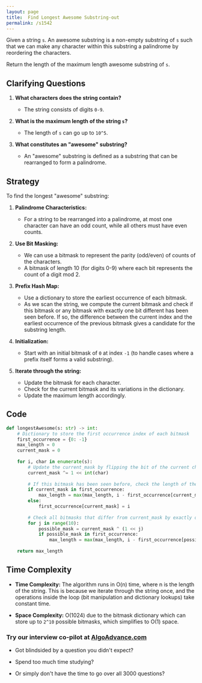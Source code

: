 ```yaml
---
layout: page
title:  Find Longest Awesome Substring-out
permalink: /s1542
---
```


Given a string `s`. An awesome substring is a non-empty substring of `s` such that we can make any character within this substring a palindrome by reordering the characters.

Return the length of the maximum length awesome substring of `s`.

## Clarifying Questions

1. **What characters does the string contain?**
   - The string consists of digits `0-9`.

2. **What is the maximum length of the string `s`?**
   - The length of `s` can go up to `10^5`.

3. **What constitutes an "awesome" substring?**
   - An "awesome" substring is defined as a substring that can be rearranged to form a palindrome.

## Strategy

To find the longest "awesome" substring:

1. **Palindrome Characteristics:**
   - For a string to be rearranged into a palindrome, at most one character can have an odd count, while all others must have even counts.

2. **Use Bit Masking:**
   - We can use a bitmask to represent the parity (odd/even) of counts of the characters.
   - A bitmask of length 10 (for digits 0-9) where each bit represents the count of a digit mod 2.

3. **Prefix Hash Map:**
   - Use a dictionary to store the earliest occurrence of each bitmask.
   - As we scan the string, we compute the current bitmask and check if this bitmask or any bitmask with exactly one bit different has been seen before. If so, the difference between the current index and the earliest occurrence of the previous bitmask gives a candidate for the substring length.

4. **Initialization:**
   - Start with an initial bitmask of `0` at index `-1` (to handle cases where a prefix itself forms a valid substring).

5. **Iterate through the string:**
   - Update the bitmask for each character.
   - Check for the current bitmask and its variations in the dictionary.
   - Update the maximum length accordingly.

## Code

```python
def longestAwesome(s: str) -> int:
    # Dictionary to store the first occurrence index of each bitmask
    first_occurrence = {0: -1}
    max_length = 0
    current_mask = 0
    
    for i, char in enumerate(s):
        # Update the current_mask by flipping the bit of the current character
        current_mask ^= 1 << int(char)
        
        # If this bitmask has been seen before, check the length of the substring
        if current_mask in first_occurrence:
            max_length = max(max_length, i - first_occurrence[current_mask])
        else:
            first_occurrence[current_mask] = i
        
        # Check all bitmasks that differ from current_mask by exactly one bit
        for j in range(10):
            possible_mask = current_mask ^ (1 << j)
            if possible_mask in first_occurrence:
                max_length = max(max_length, i - first_occurrence[possible_mask])
                
    return max_length
```

## Time Complexity

- **Time Complexity:** The algorithm runs in O(n) time, where n is the length of the string. This is because we iterate through the string once, and the operations inside the loop (bit manipulation and dictionary lookups) take constant time.
  
- **Space Complexity:** O(1024) due to the bitmask dictionary which can store up to `2^10` possible bitmasks, which simplifies to O(1) space.


### Try our interview co-pilot at [AlgoAdvance.com](https://algoAdvance.com)

- Got blindsided by a question you didn't expect?

- Spend too much time studying?

- Or simply don't have the time to go over all 3000 questions?

